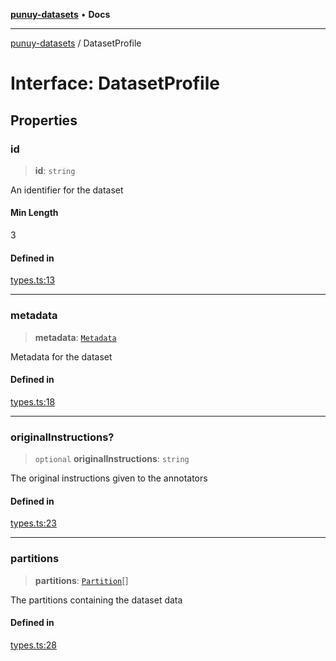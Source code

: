 [**punuy-datasets**](../README.md) • **Docs**

***

[punuy-datasets](../README.md) / DatasetProfile

# Interface: DatasetProfile

## Properties

### id

> **id**: `string`

An identifier for the dataset

#### Min Length

3

#### Defined in

[types.ts:13](https://github.com/andrefs/punuy-datasets/blob/728f37f13c647ce5730b08f32b7d0d69f32fa0c1/src/lib/types.ts#L13)

***

### metadata

> **metadata**: [`Metadata`](Metadata.md)

Metadata for the dataset

#### Defined in

[types.ts:18](https://github.com/andrefs/punuy-datasets/blob/728f37f13c647ce5730b08f32b7d0d69f32fa0c1/src/lib/types.ts#L18)

***

### originalInstructions?

> `optional` **originalInstructions**: `string`

The original instructions given to the annotators

#### Defined in

[types.ts:23](https://github.com/andrefs/punuy-datasets/blob/728f37f13c647ce5730b08f32b7d0d69f32fa0c1/src/lib/types.ts#L23)

***

### partitions

> **partitions**: [`Partition`](Partition.md)[]

The partitions containing the dataset data

#### Defined in

[types.ts:28](https://github.com/andrefs/punuy-datasets/blob/728f37f13c647ce5730b08f32b7d0d69f32fa0c1/src/lib/types.ts#L28)
